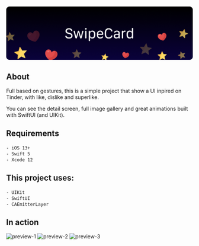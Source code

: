 ![cover](https://raw.githubusercontent.com/AlbertoLourenco/SwipeCard/master/github-assets/cover.png)

## About

Full based on gestures, this is a simple project that show a UI inpired on Tinder, with like, dislike and superlike.

You can see the detail screen, full image gallery and great animations built with SwiftUI (and UIKit).

## Requirements

```
- iOS 13+
- Swift 5
- Xcode 12
```

## This project uses:

```
- UIKit
- SwiftUI
- CAEmitterLayer
```

## In action

![preview-1](https://raw.githubusercontent.com/AlbertoLourenco/SwipeCard/master/github-assets/preview-1.gif)
![preview-2](https://raw.githubusercontent.com/AlbertoLourenco/SwipeCard/master/github-assets/preview-2.gif)
![preview-3](https://raw.githubusercontent.com/AlbertoLourenco/SwipeCard/master/github-assets/preview-3.gif)

